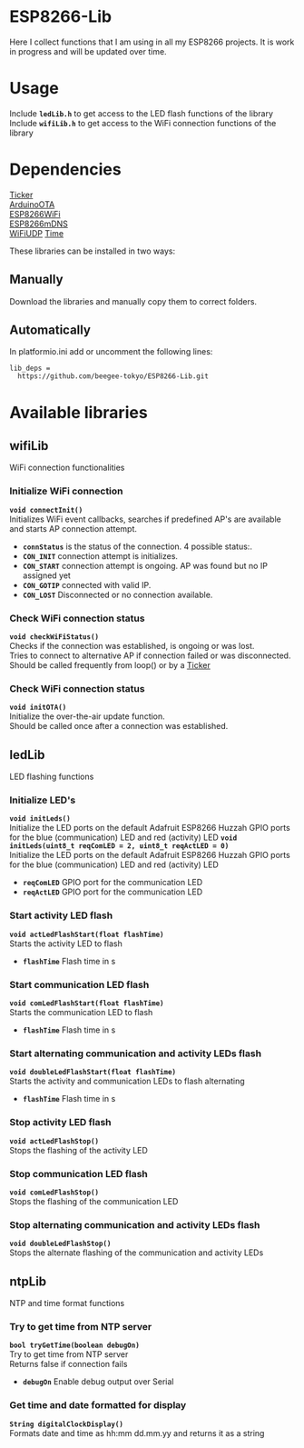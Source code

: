 # ESP8266-Lib    
Here I collect functions that I am using in all my ESP8266 projects.
It is work in progress and will be updated over time.

# Usage
Include **`ledLib.h`** to get access to the LED flash functions of the library    
Include **`wifiLib.h`** to get access to the WiFi connection functions of the library    

# Dependencies
[Ticker](https://github.com/esp8266/Arduino/tree/master/libraries/Ticker)    
[ArduinoOTA](https://github.com/esp8266/Arduino/tree/master/libraries/ArduinoOTA)    
[ESP8266WiFi](https://github.com/esp8266/Arduino/tree/master/libraries/ESP8266WiFi)    
[ESP8266mDNS](https://github.com/esp8266/Arduino/tree/master/libraries/ESP8266mDNS)    
[WiFiUDP](https://github.com/esp8266/Arduino/tree/master/libraries/ESP8266WiFi)
[Time](https://github.com/PaulStoffregen/Time)


These libraries can be installed in two ways:    
## Manually    
Download the libraries and manually copy them to correct folders.    
## Automatically
In platformio.ini add or uncomment the following lines:
```
lib_deps =
  https://github.com/beegee-tokyo/ESP8266-Lib.git
```    

# Available libraries    
## wifiLib    
WiFi connection functionalities    

### Initialize WiFi connection
**`void connectInit()`**    
Initializes WiFi event callbacks, searches if predefined AP's are available and starts AP connection attempt.    
* **`connStatus`** is the status of the connection. 4 possible status:.    
* **`CON_INIT`** connection attempt is initializes.    
* **`CON_START`** connection attempt is ongoing. AP was found but no IP assigned yet    
* **`CON_GOTIP`** connected with valid IP.    
* **`CON_LOST`** Disconnected or no connection available.    

### Check WiFi connection status    
**`void checkWiFiStatus()`**    
Checks if the connection was established, is ongoing or was lost.    
Tries to connect to alternative AP if connection failed or was disconnected.    
Should be called frequently from loop() or by a [Ticker](https://github.com/esp8266/Arduino/tree/master/libraries/Ticker)    

### Check WiFi connection status    
**`void initOTA()`**    
Initialize the over-the-air update function.    
Should be called once after a connection was established.    

## ledLib    
LED flashing functions    

### Initialize LED's
**`void initLeds()`**    
Initialize the LED ports on the default Adafruit ESP8266 Huzzah GPIO ports for the blue (communication) LED and red (activity) LED
**`void initLeds(uint8_t reqComLED = 2, uint8_t reqActLED = 0)`**    
Initialize the LED ports on the default Adafruit ESP8266 Huzzah GPIO ports for the blue (communication) LED and red (activity) LED
* **`reqComLED`** GPIO port for the communication LED    
* **`reqActLED`** GPIO port for the communication LED    

### Start activity LED flash    
**`void actLedFlashStart(float flashTime)`**    
Starts the activity LED to flash   
* **`flashTime`** Flash time in s    

### Start communication LED flash    
**`void comLedFlashStart(float flashTime)`**    
Starts the communication LED to flash   
* **`flashTime`** Flash time in s    

### Start alternating communication and activity LEDs flash    
**`void doubleLedFlashStart(float flashTime)`**    
Starts the activity and communication LEDs to flash alternating    
* **`flashTime`** Flash time in s    

### Stop activity LED flash    
**`void actLedFlashStop()`**    
Stops the flashing of the activity LED    

### Stop communication LED flash    
**`void comLedFlashStop()`**    
Stops the flashing of the communication LED    

### Stop alternating communication and activity LEDs flash    
**`void doubleLedFlashStop()`**    
Stops the alternate flashing of the communication and activity LEDs    

## ntpLib    
NTP and time format functions    

### Try to get time from NTP server
**`bool tryGetTime(boolean debugOn)`**    
Try to get time from NTP server    
Returns false if connection fails
* **`debugOn`** Enable debug output over Serial    

### Get time and date formatted for display   
**`String digitalClockDisplay()`**    
Formats date and time as hh:mm dd.mm.yy and returns it as a string    
